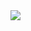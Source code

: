 <img src="https://github-readme-stats.vercel.app/api/top-langs/?username=pink10000&hide=jupyter%20notebook"/>
